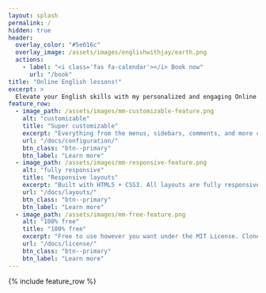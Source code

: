 ```yaml
---
layout: splash
permalink: /
hidden: true
header:
  overlay_color: "#5e616c"
  overlay_image: /assets/images/englishwithjay/earth.png
  actions:
    - label: "<i class='fas fa-calendar'></i> Book now"
      url: "/book"
title: "Online English lessons!"
excerpt: >
  Elevate your English skills with my personalized and engaging Online English Lessons, designed to meet your unique learning needs! 🌐📚🚀
feature_row:
  - image_path: /assets/images/mm-customizable-feature.png
    alt: "customizable"
    title: "Super customizable"
    excerpt: "Everything from the menus, sidebars, comments, and more can be configured or set with YAML Front Matter."
    url: "/docs/configuration/"
    btn_class: "btn--primary"
    btn_label: "Learn more"
  - image_path: /assets/images/mm-responsive-feature.png
    alt: "fully responsive"
    title: "Responsive layouts"
    excerpt: "Built with HTML5 + CSS3. All layouts are fully responsive with helpers to augment your content."
    url: "/docs/layouts/"
    btn_class: "btn--primary"
    btn_label: "Learn more"
  - image_path: /assets/images/mm-free-feature.png
    alt: "100% free"
    title: "100% free"
    excerpt: "Free to use however you want under the MIT License. Clone it, fork it, customize it... whatever!"
    url: "/docs/license/"
    btn_class: "btn--primary"
    btn_label: "Learn more"
---
```


{% include feature_row %}

<!-- Cal floating-popup embed code begins -->
<script type="text/javascript">
  (function (C, A, L) { let p = function (a, ar) { a.q.push(ar); }; let d = C.document; C.Cal = C.Cal || function () { let cal = C.Cal; let ar = arguments; if (!cal.loaded) { cal.ns = {}; cal.q = cal.q || []; d.head.appendChild(d.createElement("script")).src = A; cal.loaded = true; } if (ar[0] === L) { const api = function () { p(api, arguments); }; const namespace = ar[1]; api.q = api.q || []; typeof namespace === "string" ? (cal.ns[namespace] = api) && p(api, ar) : p(cal, ar); return; } p(cal, ar); }; })(window, "https://app.cal.com/embed/embed.js", "init");
Cal("init", "45min", {origin:"https://cal.com"});

  Cal.ns["45min"]("floatingButton", {"calLink":"englishwithjay/45min","buttonText":"45min class"});
  Cal.ns["45min"]("ui", {"styles":{"branding":{"brandColor":"#000000"}},"hideEventTypeDetails":false,"layout":"month_view"});
  </script>
<!-- Cal floating-popup embed code ends -->


<!-- Cal floating-popup embed code begins -->
<script type="text/javascript">
  (function (C, A, L) { let p = function (a, ar) { a.q.push(ar); }; let d = C.document; C.Cal = C.Cal || function () { let cal = C.Cal; let ar = arguments; if (!cal.loaded) { cal.ns = {}; cal.q = cal.q || []; d.head.appendChild(d.createElement("script")).src = A; cal.loaded = true; } if (ar[0] === L) { const api = function () { p(api, arguments); }; const namespace = ar[1]; api.q = api.q || []; typeof namespace === "string" ? (cal.ns[namespace] = api) && p(api, ar) : p(cal, ar); return; } p(cal, ar); }; })(window, "https://app.cal.com/embed/embed.js", "init");
Cal("init", "10min", {origin:"https://cal.com"});

  Cal.ns["10min"]("floatingButton", {"calLink":"englishwithjay/10min","buttonText":"10min intro","buttonPosition":"bottom-left"});
  Cal.ns["10min"]("ui", {"styles":{"branding":{"brandColor":"#000000"}},"hideEventTypeDetails":false,"layout":"month_view"});
  </script>
<!-- Cal floating-popup embed code ends -->